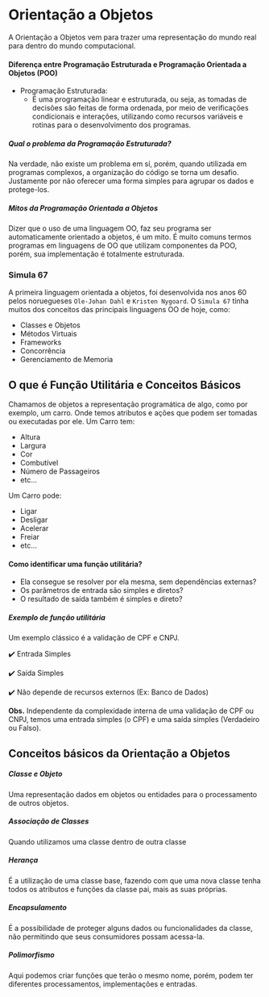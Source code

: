 # Orientação a Objetos

A Orientação a Objetos vem para trazer uma representação do mundo real para dentro do mundo computacional.

#### Diferença entre Programação Estruturada e Programação Orientada a Objetos (POO)

* Programação Estruturada:
  * É uma programação linear e estruturada, ou seja, as tomadas de decisões são feitas de forma ordenada, por meio de verificações condicionais e interações, utilizando como recursos variáveis e rotinas para o desenvolvimento dos programas.

##### Qual o problema da Programação Estruturada?

Na verdade, não existe um problema em sí, porém, quando utilizada em programas complexos, a organização do código se torna um desafio.
Justamente por não oferecer uma forma simples para agrupar os dados e protege-los.

##### Mitos da Programação Orientada a Objetos

Dizer que o uso de uma linguagem OO, faz seu programa ser automaticamente orientado a objetos, é um mito.
É muito comuns termos programas em linguagens de OO que utilizam componentes da POO, porém, sua implementação é totalmente estruturada. 

### Simula 67

A primeira linguagem orientada a objetos, foi desenvolvida nos anos 60 pelos noruegueses `Ole-Johan Dahl` e `Kristen Nygoard`.
O `Simula 67` tinha muitos dos conceitos das principais linguagens OO de hoje, como:

* Classes e Objetos
* Métodos Virtuais
* Frameworks
* Concorrência
* Gerenciamento de Memoria

## O que é Função Utilitária e Conceitos Básicos

Chamamos de objetos a representação programática de algo, como por exemplo, um carro. Onde temos atributos e ações que podem ser tomadas ou executadas por ele.
Um Carro tem:

* Altura
* Largura
* Cor
* Combutível
* Número de Passageiros
* etc...

Um Carro pode:

* Ligar
* Desligar
* Acelerar
* Freiar
* etc...

#### Como identificar uma função utilitária?

* Ela consegue se resolver por ela mesma, sem dependências externas?
* Os parâmetros de entrada são simples e diretos?
* O resultado de saída também é simples e direto?

##### Exemplo de função utilitária

Um exemplo clássico é a validação de CPF e CNPJ.

:heavy_check_mark: Entrada Simples

:heavy_check_mark:  Saída Simples

:heavy_check_mark:  Não depende de recursos externos (Ex: Banco de Dados)

**Obs.** Independente da complexidade interna de uma validação de CPF ou CNPJ, temos uma entrada simples (o CPF) e uma saída simples (Verdadeiro ou Falso).

## Conceitos básicos da Orientação a Objetos

##### Classe e Objeto 

Uma representação dados em objetos ou entidades para o processamento de outros objetos.

##### Associação de Classes

Quando utilizamos uma classe dentro de outra classe

##### Herança

É a utilização de uma classe base, fazendo com que uma nova classe tenha todos os atributos e funções da classe pai, mais as suas próprias.

##### Encapsulamento

É a possibilidade de proteger alguns dados ou funcionalidades da classe, não permitindo que seus consumidores possam acessa-la.

##### Polimorfismo

Aqui podemos criar funções que terão o mesmo nome, porém, podem ter diferentes processamentos, implementações e entradas. 
